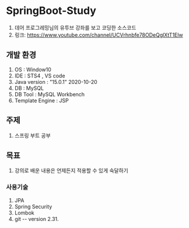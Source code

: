 # SpringBoot-Study
1. 데어 프로그레밍님의 유투브 강좌를 보고 코딩한 소스코드
2. 링크: https://www.youtube.com/channel/UCVrhnbfe78ODeQglXtT1Elw

## 개발 환경
1. OS  : Window10
2. IDE : STS4 , VS code
3. Java  version : "15.0.1" 2020-10-20
4. DB : MySQL
5. DB Tool : MySQL Workbench
6. Template Engine : JSP

## 주제
1. 스프링 부트 공부

## 목표
1. 강의로 배운 내용은 언제든지 적용할 수 있게 숙달하기

### 사용기술
1. JPA
2. Spring Security
3. Lombok
4. git -- version 2.31.
